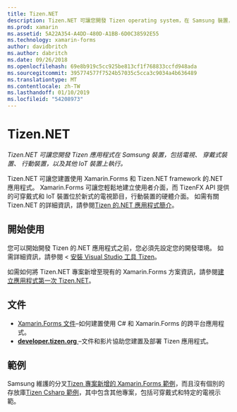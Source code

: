 ```yaml
---
title: Tizen.NET
description: Tizen.NET 可讓您開發 Tizen operating system，在 Samsung 裝置，包括電視、 穿戴式裝置、 行動裝置，以及其他 IoT 裝置上執行應用程式。
ms.prod: xamarin
ms.assetid: 5A22A354-A4DD-480D-A1BB-6D0C38592E55
ms.technology: xamarin-forms
author: davidbritch
ms.author: dabritch
ms.date: 09/26/2018
ms.openlocfilehash: 69e8b919c5cc925be813cf1f768833ccfd948ada
ms.sourcegitcommit: 395774577f7524b57035c5cca3c9034a4b636489
ms.translationtype: MT
ms.contentlocale: zh-TW
ms.lasthandoff: 01/10/2019
ms.locfileid: "54208973"
---
```

# <a name="tizen-net"></a>Tizen.NET

_Tizen.NET 可讓您開發 Tizen 應用程式在 Samsung 裝置，包括電視、 穿戴式裝置、 行動裝置，以及其他 IoT 裝置上執行。_

Tizen.NET 可讓您建置使用 Xamarin.Forms 和 Tizen.NET framework 的.NET 應用程式。 Xamarin.Forms 可讓您輕鬆地建立使用者介面，而 TizenFX API 提供的可穿戴式和 IoT 裝置位於新式的電視節目，行動裝置的硬體介面。 如需有關 Tizen.NET 的詳細資訊，請參閱[Tizen 的.NET 應用程式簡介](https://developer.tizen.org/development/training/.net-application)。

## <a name="get-started"></a>開始使用

您可以開始開發 Tizen 的.NET 應用程式之前，您必須先設定您的開發環境。 如需詳細資訊，請參閱 <<c0> [ 安裝 Visual Studio 工具 Tizen](https://developer.tizen.org/development/visual-studio-tools-tizen/installing-visual-studio-tools-tizen)。

如需如何將 Tizen.NET 專案新增至現有的 Xamarin.Forms 方案資訊，請參閱[建立應用程式第一次 Tizen.NET](https://developer.tizen.org/development/training/.net-application/creating-your-first-tizen-.net-application)。

## <a name="documentation"></a>文件

- [Xamarin.Forms 文件](~/xamarin-forms/index.yml)&ndash;如何建置使用 C# 和 Xamarin.Forms 的跨平台應用程式。
- [**developer.tizen.org** ](https://developer.tizen.org/development) &ndash;文件和影片協助您建置及部署 Tizen 應用程式。

## <a name="samples"></a>範例

Samsung 維護的分叉[Tizen 專案新增的 Xamarin.Forms 範例](https://github.com/Samsung/xamarin-forms-samples)，而且沒有個別的存放庫[Tizen Csharp 範例](https://github.com/Samsung/Tizen-CSharp-Samples)，其中包含其他專案，包括可穿戴式和特定的電視示範。
